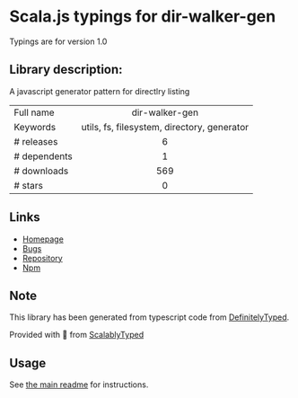 
# Scala.js typings for dir-walker-gen

Typings are for version 1.0

## Library description:
A javascript generator pattern for directlry listing

|                    |                 |
| ------------------ | :-------------: |
| Full name          | dir-walker-gen |
| Keywords           | utils, fs, filesystem, directory, generator |
| # releases         | 6 |
| # dependents       | 1 |
| # downloads        | 569 |
| # stars            | 0 |

## Links
- [Homepage](https://github.com/vsoneji/dir-walker-gen#readme)
- [Bugs](https://github.com/vsoneji/dir-walker-gen/issues)
- [Repository](https://github.com/vsoneji/dir-walker-gen)
- [Npm](https://www.npmjs.com/package/dir-walker-gen)
    


## Note
This library has been generated from typescript code from [DefinitelyTyped](https://definitelytyped.org).

Provided with :purple_heart: from [ScalablyTyped](https://github.com/oyvindberg/ScalablyTyped)

## Usage
See [the main readme](../../readme.md) for instructions.


